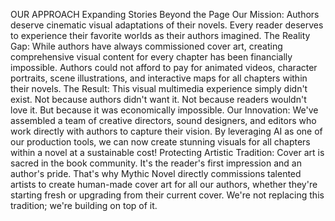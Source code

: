 OUR APPROACH
Expanding Stories Beyond the Page
Our Mission: Authors deserve cinematic visual adaptations of their novels. Every reader deserves to experience their favorite worlds as their authors imagined.
The Reality Gap: While authors have always commissioned cover art, creating comprehensive visual content for every chapter has been financially impossible. Authors could not afford to pay for animated videos, character portraits, scene illustrations, and interactive maps for all chapters within their novels. 
The Result: This visual multimedia experience simply didn't exist. Not because authors didn't want it. Not because readers wouldn't love it. But because it was economically impossible.
Our Innovation: We've assembled a team of creative directors, sound designers, and editors who work directly with authors to capture their vision. By leveraging AI as one of our production tools, we can now create stunning visuals for all chapters within a novel at a sustainable cost!
Protecting Artistic Tradition: Cover art is sacred in the book community. It's the reader's first impression and an author's pride. That's why Mythic Novel directly commissions talented artists to create human-made cover art for all our authors, whether they're starting fresh or upgrading from their current cover. We're not replacing this tradition; we're building on top of it.